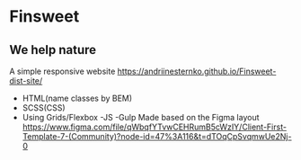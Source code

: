 # Finsweet
## We help nature


A simple responsive website https://andriinesternko.github.io/Finsweet-dist-site/
- HTML(name classes by BEM)
- SCSS(CSS)
- Using Grids/Flexbox
-JS
-Gulp
Made based on the Figma layout https://www.figma.com/file/qWbqfYTvwCEHRumB5cWzIY/Client-First-Template-7-(Community)?node-id=47%3A116&t=dTOqCpSvqmwUe2Nj-0

